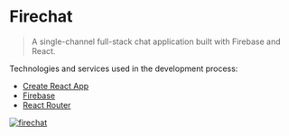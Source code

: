 # Firechat

> A single-channel full-stack chat application built with Firebase and React.

Technologies and services used in the development process:

- [Create React App](https://github.com/facebook/create-react-app)
- [Firebase](https://firebase.google.com/)
- [React Router](https://reactrouter.com/)

<a href="https://firechat-jg.netlify.app/"><img src="https://i.ibb.co/SmfZhqc/firechat.png" alt="firechat" border="0"></a>
